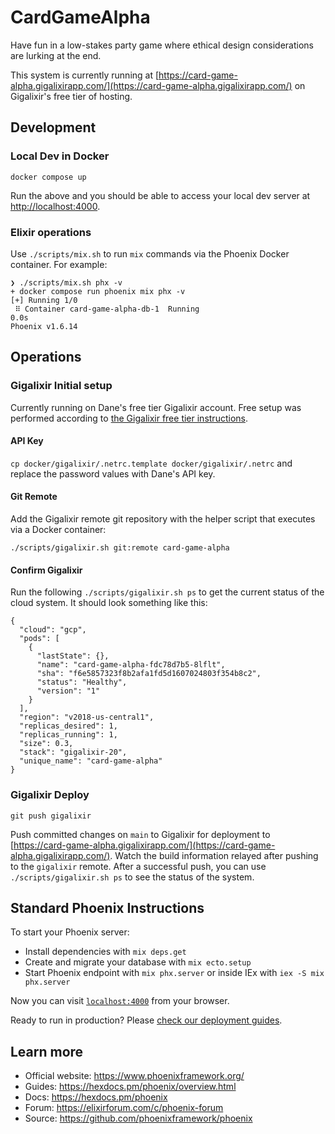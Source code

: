 # CardGameAlpha

Have fun in a low-stakes party game where ethical design considerations are lurking at the end.

This system is currently running at [https://card-game-alpha.gigalixirapp.com/](https://card-game-alpha.gigalixirapp.com/) on Gigalixir's free tier of hosting.

## Development

### Local Dev in Docker

```
docker compose up
```

Run the above and you should be able to access your local dev server at [http://localhost:4000](http://localhost:4000).

### Elixir operations

Use `./scripts/mix.sh` to run `mix` commands via the Phoenix Docker container. For example:

```
❯ ./scripts/mix.sh phx -v
+ docker compose run phoenix mix phx -v
[+] Running 1/0
 ⠿ Container card-game-alpha-db-1  Running                                                                                                                  0.0s
Phoenix v1.6.14
```

## Operations

### Gigalixir Initial setup

Currently running on Dane's free tier Gigalixir account. Free setup was performed according to [the Gigalixir free tier instructions](https://gigalixir.readthedocs.io/en/latest/getting-started-guide.html#prerequisites).

#### API Key

`cp docker/gigalixir/.netrc.template docker/gigalixir/.netrc` and replace the password values with Dane's API key.

#### Git Remote

Add the Gigalixir remote git repository with the helper script that executes via a Docker container:

```
./scripts/gigalixir.sh git:remote card-game-alpha
```

#### Confirm Gigalixir

Run the following `./scripts/gigalixir.sh ps` to get the current status of the cloud system. It should look something like this:

```
{
  "cloud": "gcp",
  "pods": [
    {
      "lastState": {},
      "name": "card-game-alpha-fdc78d7b5-8lflt",
      "sha": "f6e5857323f8b2afa1fd5d1607024803f354b8c2",
      "status": "Healthy",
      "version": "1"
    }
  ],
  "region": "v2018-us-central1",
  "replicas_desired": 1,
  "replicas_running": 1,
  "size": 0.3,
  "stack": "gigalixir-20",
  "unique_name": "card-game-alpha"
}
```

### Gigalixir Deploy

```
git push gigalixir
```

Push committed changes on `main` to Gigalixir for deployment to [https://card-game-alpha.gigalixirapp.com/](https://card-game-alpha.gigalixirapp.com/). Watch the build information relayed after pushing to the `gigalixir` remote. After a successful push, you can use `./scripts/gigalixir.sh ps` to see the status of the system.

## Standard Phoenix Instructions

To start your Phoenix server:

  * Install dependencies with `mix deps.get`
  * Create and migrate your database with `mix ecto.setup`
  * Start Phoenix endpoint with `mix phx.server` or inside IEx with `iex -S mix phx.server`

Now you can visit [`localhost:4000`](http://localhost:4000) from your browser.

Ready to run in production? Please [check our deployment guides](https://hexdocs.pm/phoenix/deployment.html).

## Learn more

  * Official website: https://www.phoenixframework.org/
  * Guides: https://hexdocs.pm/phoenix/overview.html
  * Docs: https://hexdocs.pm/phoenix
  * Forum: https://elixirforum.com/c/phoenix-forum
  * Source: https://github.com/phoenixframework/phoenix
